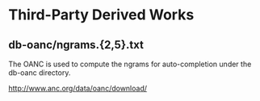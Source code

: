 # Third-Party Derived Works

## db-oanc/ngrams.{2,5}.txt

The OANC is used to compute the ngrams for auto-completion under the db-oanc
directory.

http://www.anc.org/data/oanc/download/
